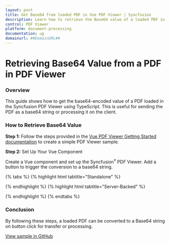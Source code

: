 ```yaml
---
layout: post
title: Get Base64 from loaded PDF in Vue PDF Viewer | Syncfusion
description: Learn how to retrieve the Base64 value of a loaded PDF in the Syncfusion Vue PDF Viewer using saveAsBlob and FileReader.
control: PDF Viewer
platform: document-processing
documentation: ug
domainurl: ##DomainURL##
---
```


# Retrieving Base64 Value from a PDF in PDF Viewer

### Overview

This guide shows how to get the base64-encoded value of a PDF loaded in the Syncfusion PDF Viewer using TypeScript. This is useful for sending the PDF as a base64 string or processing it on the client.

### How to Retrieve Base64 Value

**Step 1:** Follow the steps provided in the [Vue PDF Viewer Getting Started documentation](https://help.syncfusion.com/document-processing/pdf/pdf-viewer/vue/getting-started) to create a simple PDF Viewer sample.

**Step 2:** Set Up Your Vue Component

Create a Vue component and set up the Syncfusion<sup style="font-size:70%">&reg;</sup> PDF Viewer. Add a button to trigger the conversion to a base64 string.

{% tabs %}
{% highlight html tabtitle="Standalone" %}

<template>
  <div id="app">
    <button @click="getBase64" style="margin-bottom: 20px;">
      Get Base64
    </button>
    <ejs-pdfviewer
      id="pdfViewer"
      ref="pdfviewer"
      :documentPath="documentPath"
      :resourceUrl="resourceUrl"
      style="height: 640px;"
    >
    </ejs-pdfviewer>
  </div>
</template>

<script>
import {
  PdfViewerComponent,
  Toolbar,
  Magnification,
  Navigation,
  Annotation,
  TextSelection,
  TextSearch,
  FormFields,
  FormDesigner,
  PageOrganizer
} from '@syncfusion/ej2-vue-pdfviewer';

export default {
  name: 'App',
  components: {
    'ejs-pdfviewer': PdfViewerComponent,
  },
  data() {
    return {
      documentPath: "https://cdn.syncfusion.com/content/pdf/pdf-succinctly.pdf",
      resourceUrl: "https://cdn.syncfusion.com/ej2/31.2.2/dist/ej2-pdfviewer-lib",
    };
  },
  provide: {
    PdfViewer: [
      Toolbar,
      Magnification,
      Navigation,
      Annotation,
      TextSelection,
      TextSearch,
      FormFields,
      FormDesigner,
      PageOrganizer,
    ],
  },
  methods: {
    getBase64() {
      if (this.$refs.pdfviewer) {
        this.$refs.pdfviewer.saveAsBlob().then((blobData) => {
          const reader = new FileReader();
          reader.onload = () => {
            const base64data = reader.result;
            console.log(base64data); // Outputs the base64 string of the PDF
          };
          reader.readAsDataURL(blobData);
        });
       }
      },
    },
};
</script>

{% endhighlight %}
{% highlight html tabtitle="Server-Backed" %}

<template>
  <div id="app">
    <button @click="getBase64" style="margin-bottom: 20px;">
      Get Base64
    </button>
    <ejs-pdfviewer
      id="pdfViewer"
      ref="pdfviewer"
      :documentPath="documentPath"
      :serviceUrl="serviceUrl"
      style="height: 640px;"
    >
    </ejs-pdfviewer>
  </div>
</template>

<script>
import {
  PdfViewerComponent,
  Toolbar,
  Magnification,
  Navigation,
  Annotation,
  TextSelection,
  TextSearch,
  FormFields,
  FormDesigner,
  PageOrganizer
} from '@syncfusion/ej2-vue-pdfviewer';

export default {
  name: 'App',
  components: {
    'ejs-pdfviewer': PdfViewerComponent,
  },
  data() {
    return {
      documentPath: "https://cdn.syncfusion.com/content/pdf/pdf-succinctly.pdf",
      serviceUrl: "https://document.syncfusion.com/web-services/pdf-viewer/api/pdfviewer",
    };
  },
  provide: {
    PdfViewer: [
      Toolbar,
      Magnification,
      Navigation,
      Annotation,
      TextSelection,
      TextSearch,
      FormFields,
      FormDesigner,
      PageOrganizer,
    ],
  },
  methods: {
    getBase64() {
      if (this.$refs.pdfviewer) {
        this.$refs.pdfviewer.saveAsBlob().then((blobData) => {
          const reader = new FileReader();
          reader.onload = () => {
            const base64data = reader.result;
            console.log(base64data); // Outputs the base64 string of the PDF
          };
          reader.readAsDataURL(blobData);
        });
       }
      },
    },
};
</script>

{% endhighlight %}
{% endtabs %}


### Conclusion

By following these steps, a loaded PDF can be converted to a Base64 string on button click for transfer or processing.

[View sample in GitHub](https://github.com/SyncfusionExamples/vue-pdf-viewer-examples/tree/master/How%20to)
